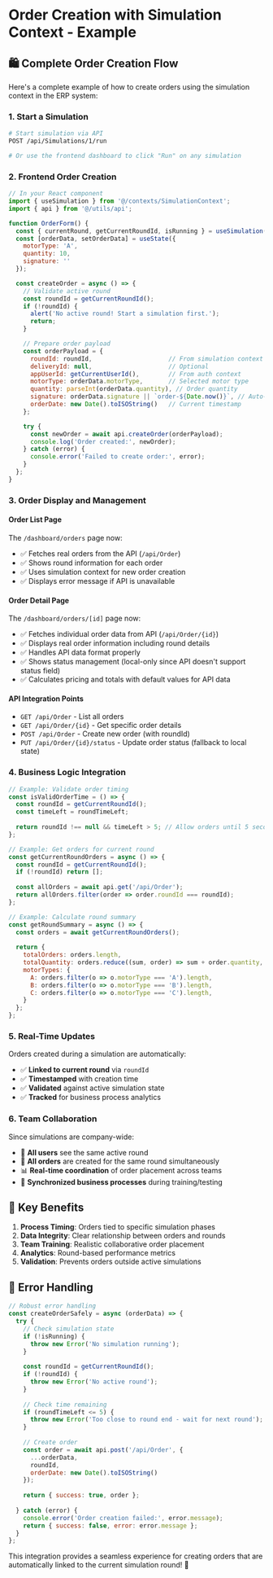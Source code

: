 # Order Creation with Simulation Context - Example

## 🛍️ Complete Order Creation Flow

Here's a complete example of how to create orders using the simulation context in the ERP system:

### 1. Start a Simulation

```bash
# Start simulation via API
POST /api/Simulations/1/run

# Or use the frontend dashboard to click "Run" on any simulation
```

### 2. Frontend Order Creation

```javascript
// In your React component
import { useSimulation } from '@/contexts/SimulationContext';
import { api } from '@/utils/api';

function OrderForm() {
  const { currentRound, getCurrentRoundId, isRunning } = useSimulation();
  const [orderData, setOrderData] = useState({
    motorType: 'A',
    quantity: 10,
    signature: ''
  });

  const createOrder = async () => {
    // Validate active round
    const roundId = getCurrentRoundId();
    if (!roundId) {
      alert('No active round! Start a simulation first.');
      return;
    }

    // Prepare order payload
    const orderPayload = {
      roundId: roundId,                     // From simulation context
      deliveryId: null,                     // Optional
      appUserId: getCurrentUserId(),        // From auth context
      motorType: orderData.motorType,       // Selected motor type
      quantity: parseInt(orderData.quantity), // Order quantity
      signature: orderData.signature || `order-${Date.now()}`, // Auto-generate if empty
      orderDate: new Date().toISOString()   // Current timestamp
    };

    try {
      const newOrder = await api.createOrder(orderPayload);
      console.log('Order created:', newOrder);
    } catch (error) {
      console.error('Failed to create order:', error);
    }
  };
}
```

### 3. Order Display and Management

#### Order List Page

The `/dashboard/orders` page now:

- ✅ Fetches real orders from the API (`/api/Order`)
- ✅ Shows round information for each order
- ✅ Uses simulation context for new order creation
- ✅ Displays error message if API is unavailable

#### Order Detail Page

The `/dashboard/orders/[id]` page now:

- ✅ Fetches individual order data from API (`/api/Order/{id}`)
- ✅ Displays real order information including round details
- ✅ Handles API data format properly
- ✅ Shows status management (local-only since API doesn't support status field)
- ✅ Calculates pricing and totals with default values for API data

#### API Integration Points

- `GET /api/Order` - List all orders
- `GET /api/Order/{id}` - Get specific order details
- `POST /api/Order` - Create new order (with roundId)
- `PUT /api/Order/{id}/status` - Update order status (fallback to local state)

### 4. Business Logic Integration

```javascript
// Example: Validate order timing
const isValidOrderTime = () => {
  const roundId = getCurrentRoundId();
  const timeLeft = roundTimeLeft;
  
  return roundId !== null && timeLeft > 5; // Allow orders until 5 seconds left
};

// Example: Get orders for current round
const getCurrentRoundOrders = async () => {
  const roundId = getCurrentRoundId();
  if (!roundId) return [];
  
  const allOrders = await api.get('/api/Order');
  return allOrders.filter(order => order.roundId === roundId);
};

// Example: Calculate round summary
const getRoundSummary = async () => {
  const orders = await getCurrentRoundOrders();
  
  return {
    totalOrders: orders.length,
    totalQuantity: orders.reduce((sum, order) => sum + order.quantity, 0),
    motorTypes: {
      A: orders.filter(o => o.motorType === 'A').length,
      B: orders.filter(o => o.motorType === 'B').length,
      C: orders.filter(o => o.motorType === 'C').length,
    }
  };
};
```

### 5. Real-Time Updates

Orders created during a simulation are automatically:

- ✅ **Linked to current round** via `roundId`
- ✅ **Timestamped** with creation time
- ✅ **Validated** against active simulation state
- ✅ **Tracked** for business process analytics

### 6. Team Collaboration

Since simulations are company-wide:

- 👥 **All users** see the same active round
- 🎯 **All orders** are created for the same round simultaneously  
- 📊 **Real-time coordination** of order placement across teams
- 🔄 **Synchronized business processes** during training/testing

## 🎯 Key Benefits

1. **Process Timing**: Orders tied to specific simulation phases
2. **Data Integrity**: Clear relationship between orders and rounds
3. **Team Training**: Realistic collaborative order placement
4. **Analytics**: Round-based performance metrics
5. **Validation**: Prevents orders outside active simulations

## 🚫 Error Handling

```javascript
// Robust error handling
const createOrderSafely = async (orderData) => {
  try {
    // Check simulation state
    if (!isRunning) {
      throw new Error('No simulation running');
    }
    
    const roundId = getCurrentRoundId();
    if (!roundId) {
      throw new Error('No active round');
    }
    
    // Check time remaining
    if (roundTimeLeft <= 5) {
      throw new Error('Too close to round end - wait for next round');
    }
    
    // Create order
    const order = await api.post('/api/Order', {
      ...orderData,
      roundId,
      orderDate: new Date().toISOString()
    });
    
    return { success: true, order };
    
  } catch (error) {
    console.error('Order creation failed:', error.message);
    return { success: false, error: error.message };
  }
};
```

This integration provides a seamless experience for creating orders that are automatically linked to the current simulation round! 🚀
